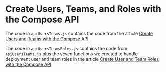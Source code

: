 # Create Users, Teams, and Roles with the Compose API

The code in `apiUsersTeams.js` contains the code from the article [Create Users and Teams with the Compose API](https://www.compose.com/articles/creating-users-and-teams-with-the-compose-api/).

The code in `apiUsersTeamsRoles.js` contains the code from `apiUsersTeams.js` plus the seven functions we created to handle deployment user and team roles in the article [Create User and Team Roles with the Compose API]()
